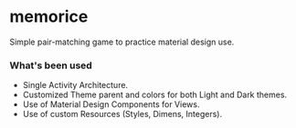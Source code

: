 # memorice

Simple pair-matching game to practice material design use.

### What's been used

- Single Activity Architecture.
- Customized Theme parent and colors for both Light and Dark themes.
- Use of Material Design Components for Views.
- Use of custom Resources (Styles, Dimens, Integers).

